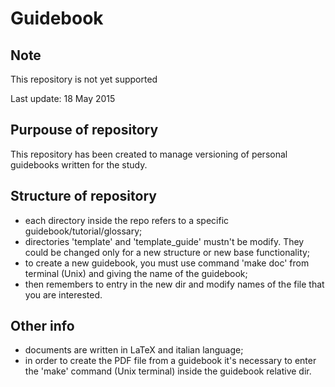 # Guidebook

## Note
This repository is not yet supported

Last update: 18 May 2015

## Purpouse of repository

This repository has been created to manage versioning of personal guidebooks written for the study.

## Structure of repository

- each directory inside the repo refers to a specific guidebook/tutorial/glossary;
- directories 'template' and 'template_guide' mustn't be modify. They could be changed only for a new structure or new base functionality;
- to create a new guidebook, you must use command 'make doc' from terminal (Unix) and giving the name of the guidebook;
- then remembers to entry in the new dir and modify names of the file that you are interested.

## Other info

- documents are written in LaTeX and italian language;
- in order to create the PDF file from a guidebook it's necessary to enter the 'make' command (Unix terminal) inside the guidebook relative dir.
